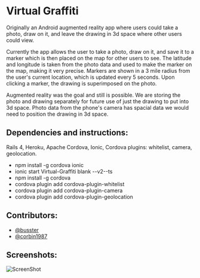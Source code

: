 # Virtual Graffiti

Originally an Android augmented reality app where users could take a photo, draw on it, and leave the drawing in 3d space where other users could view. 

Currently the app allows the user to take a photo, draw on it, and save it to a marker which is then placed on the map for other users to see. The latitude and longitude is taken from the photo data and used to make the marker on the map, making it very precise. Markers are shown in a 3 mile radius from the user's current location, which is updated every 5 seconds. Upon clicking a marker, the drawing is superimposed on the photo. 

Augmented reality was the goal and still is possible. We are storing the photo and drawing separately for future use of just the drawing to put into 3d space. Photo data from the phone's camera has spacial data we would need to position the drawing in 3d space. 

## Dependencies and instructions:
Rails 4, Heroku, Apache Cordova, Ionic, Cordova plugins: whitelist, camera, geolocation. 

* npm install -g cordova ionic
* ionic start Virtual-Graffiti blank --v2--ts
* npm install -g cordova
* cordova plugin add cordova-plugin-whitelist
* cordova plugin add cordova-plugin-camera
* cordova plugin add cordova-plugin-geolocation

## Contributors:
- [@busster](https://github.com/busster)
- [@corbin1987](https://github.com/corbin1987)

## Screenshots:
![ScreenShot](https://cloud.githubusercontent.com/assets/19857615/22320696/34d9d330-e354-11e6-9ae2-f0973bca776d.png)

